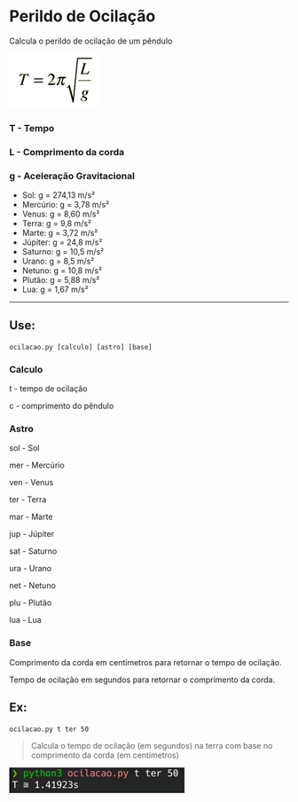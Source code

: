 # Perildo de Ocilação
Calcula o perildo de ocilação de um pêndulo

![preview](equacao.gif)

### T - Tempo

### L - Comprimento da corda

### g - Aceleração Gravitacional 
- Sol:      g = 274,13 m/s²
- Mercúrio: g = 3,78 m/s²
- Venus:    g = 8,60 m/s²
- Terra:    g = 9,8 m/s²
- Marte:    g = 3,72 m/s²
- Júpiter:  g = 24,8 m/s²
- Saturno:  g = 10,5 m/s²
- Urano:    g = 8,5 m/s²
- Netuno:   g = 10,8 m/s²
- Plutão:   g = 5,88 m/s²
- Lua:      g = 1,67 m/s²
---

## Use:
```
ocilacao.py [calculo] [astro] [base]
```
### Calculo
t - tempo de ocilação

c - comprimento do pêndulo

### Astro
sol - Sol

mer - Mercúrio

ven - Venus

ter - Terra

mar - Marte

jup - Júpiter

sat - Saturno

ura - Urano

net - Netuno

plu - Plutão

lua - Lua

### Base
Comprimento da corda em centímetros para retornar o tempo de ocilação.

Tempo de ocilação em segundos para retornar o comprimento da corda.

## Ex:
```
ocilacao.py t ter 50
```
> Calcula o tempo de ocilação (em segundos) na terra com base no comprimento da corda (em centímetros)

![preview](preview.png)

